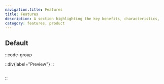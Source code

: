 ```yaml
---
navigation.title: Features
title: Features
description: A section highlighting the key benefits, characteristics, or functionalities of a product or service.
category: features, product
---
```


## Default

::code-group

::div{label="Preview"}
<Playground url="/landing/features"></Playground>
::

```vue [Code]

```

::
